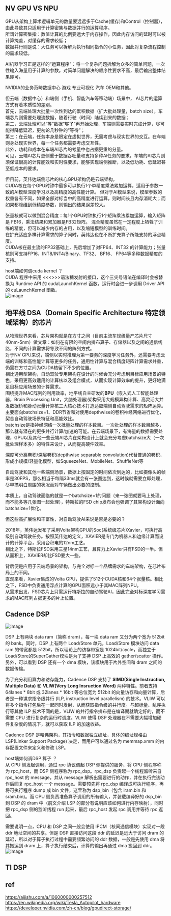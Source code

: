 
## NV GPU VS NPU  

GPU从架构上算术逻辑单元的数量要远远多于Cache(缓存)和Control（控制器），由此导致其只适用于计算密集与数据并行的运算程序。     
所谓计算密集指：数值计算的比例要远大于内存操作，因此内存访问的延时可以被计算掩盖，对缓存的需求较低；      
数据并行则是说：大任务可以拆解为执行相同指令的小任务，因此对复杂流程控制的需求较低。 

AI机器学习正是这样的“运算程序”：将一个复杂问题拆解为众多的简单问题，一次性输入海量用于计算的参数。对简单问题解决的顺序性要求不高，最后输出整体结果即可。

NVIDIA的业务范畴数据中心  游戏  专业可视化  汽车  OEM和其他。    

但云端（数据中心）和端侧（手机、智能汽车等移动端）场景中， AI芯片的运算方式有着本质性的差别。   
首先，云端处理大批量一次性到达的累积数据（扩大批处理量，batch size），车端芯片则需要处理流数据，随着行驶（时间）陆续到来的数据；   
第二，云端处理可以“等”数据“够了”再开始处理，车端则需要实时完成计算，尽可能得降低延迟，更勿论几秒钟的“等待”；    
第三：在云端，任务本身是限定在虚拟世界，无需考虑与现实世界的交互。在车端则身处现实世界，每一个任务都需要考虑交互性。    
此外，功耗和成本在车端AI芯片的考量中也占据更重的分量。     
可见，云端AI芯片更侧重于数据吞吐量和支持多种AI任务的要求，车端的AI芯片则须保证很高的计算能效和实时性要求，能够实现端侧推断，以及低功耗、低延迟甚至低成本的要求。

但目前，英伟达端侧芯片的核心GPU架构仍是云端架构。   
CUDA核在每个GPU时钟中最多可以执行1个单精度乘法累加运算，适用于参数一致的AI模型深度学习以及高精度的高性能计算。
但对于AI模型来说，模型参数的权重各有不同，如果全部对标当中的高精度进行运算，则时间长且内存消耗大；而如果都降维到低精度参数，则输出的结果误差较大。 

张量核就可以做到混合精度：每1个GPU时钟执行1个矩阵乘法累加运算，输入矩阵是 FB16，乘法结果和累加器是FB32矩阵。
混合精度虽然在一定程度上牺牲了训练的精度，但可以减少内存的占用，以及缩短模型的训练时间。   
在扩充适应多样计算需求的算子同时，英伟达也在不断扩充算子所能支持的浮点精度。   
CUDA核在最主流的FP32基础上，先后增加了对FP64、INT32 的计算能力；张量核则可支持FP16、INT8/INT4/Binary、TF32、 BF16、 FP64等多种数据精度的支持。 

host端如何调cuda kernel ？   
CUDA 程序中采用 <<<>>>语法糖发射的接口，这个三尖号语法在编译时会被替换为 Runtime API 的 cudaLaunchKernel 函数，运行时会进一步调用 Driver API 的 cuLaunchKernel 函数。    
![image](https://github.com/user-attachments/assets/abe641c7-7fe2-4097-8b13-c90f74e03945)

 
## 地平线  DSA（Domain Specific Architecture 特定领域架构）的芯片     

从物理世界来看，芯片架构就是在方寸之间（目前主流车规级量产芯片尺寸40nm-5nm）做文章：如何在有限的空间内排布算子、存储器以及之间的通信线路，不同的计算需求将导致不同的阵列方式。   
对于NV GPU来说，端侧以实时推理为第一要务的深度学习任务外，还需要考虑云端的训练和高性能计算等更多的任务，通用性计算与混合精度矩阵计算需求并重，仍需在方寸之间为CUDA核留下不少的位置。    
相比通用型架构，自动驾驶专用架构在设计的时候会充分考虑到目标应用场景的特色，采用更高效适用的计算核以及组合模式，从而实现计算效率的提升，更好地满足目标应用场景的计算需求。    
围绕提升MAC阵列的利用效率，地平线自主研发的**BPU**（嵌入式人工智能处理器，Brain Processing Unit，大脑处理器)架构采用大规模异构计算、高灵活大并发数据桥和脉动张量计算核三大核心技术打造适应端侧自动驾驶需求的矩阵运算。  
主要面向batchsize=1、DDR节省和对使用depthwise的卷积神经网络进行优化，契合自动驾驶场景特征和高能效比。     
batchsize是指神经网络一次批量处理的样本数目。一次批处理的样本数目越多，那么就有潜在的更多并行计算/加速的可能。在云端场景下，有海量的数据需要处理，GPU以及其他一些云端AI芯片在架构设计上就会充分考虑batchsize大（一次批处理样本多）的特性来设计，从而提高硬件效率。 

深度可分离卷积/深层卷积(depthwise separable convolution)代替普通的卷积，形成小规模/轻量化模型，如SqueezeNet、MobileNet、ShuffleNet等

自动驾驶和其他一些端侧场景，数据上按固定的时间依次到达的，比如摄像头的帧率是30FPS，那么相当于每隔33ms就会有一张图达到，这时候就需要立即处理，尽早搞明白周围的状况而对车辆做出必要的控制。 

本质上，自动驾驶面临的就是一个batchsize=1的问题（来一张图就要马上处理，而不能多等几张图一起处理），特斯拉的FSD chip发布会也强调了其架构设计面向batchsize=1优化。

但这些高扩展性和丰富性，对自动驾驶AI来说是否是必要的？

2018年，英伟达发布了采用Volta架构GPU的Soc(系统级芯片)Xavier，可执行高级别自动驾驶任务。按照英伟达的定义，XAVIER是专门为机器人和边缘计算而设计的计算平台，采用台积电的12nm工艺。  
相比之下，特斯拉FSD采用三星14nm工艺，且算力上Xavier只有FSD的一半。但从面积上，XAVIER却比FSD要大一些。 

背后便是应用于云端场景的架构，与完全对标一个品牌需求的车端架构，在芯片布局上的不同。    
直观来看，Xavier集成的Volta GPU，提供了512个CUDA核和64个张量核。相比之下，FSD中负责通用浮点计算的GPU面积远小于其MAC阵列NPU。   
从需求出发，FSD芯片上只需运行特斯拉的自动驾驶AI，因此完全对标深度学习需求的MAC阵列占据更多的片上位置。     

## Cadence DSP    
![image](https://github.com/user-attachments/assets/a4ec33b6-9f0d-4266-a647-039bf6aca46e)

DSP 上有两块 data ram（简称 dram），每一块 data ram 又分为两个宽为 512bit 的 bank。同时，DSP 上有两个 Load/Store 单元，Load/Store 模块访问 data ram 的带宽都是 512bit，所以理论上的访存带宽是 1024bit/cycle，而独立于 Load/Store的SuperGather模块是为了支持 DSP 上高效的 gather/scatter 操作。另外，可以看到 DSP 还有一个 dma 模块，该模块用于片外空间和 dram 之间的数据传输。    

为了充分利用算力和访存能力，Cadence DSP 支持了 **SIMD(Single Instruction, Multiple Data)** 和 **VLIW(Very Long Insruction Word)** 两种特性。前者支持 64lanes * 8bit 或 32lanes * 16bit 等总位宽为 512bit 的向量访存和向量计算，后者是一种谋求指令级并行 (ILP, instruction level parallelism) 的技术。VLIW 可以将多个指令打包后在一起同时发射，从而获取指令级的并行度。与超标量、乱序执行等其他 ILP 技术不同的是，VLIW 的并行指令排布是在编译期就确定好的，而不需要 CPU 进行复杂的运行时调度。VLIW 使得 DSP 处理器在不需要大幅增加硬件复杂度的情况下，就可以获取 ILP 的加速收益。  

Cadence DSP 是哈弗架构，其指令和数据独立编址，具体的编址规格由 LSP(Linker Support Package) 决定，而用户可以通过名为 memmap.xmm 的内存配置文件来定义和修改 LSP。  

host端如何调DSP 算子 ？  
从 CPU 侧发起调用，通过 rpc 协议调起 DSP 侧提供的服务，将 CPU 侧程序称为 rpc_host，而 DSP 侧程序称为 rpc_dsp。rpc_dsp 负责起一个线程监听来自 rpc_host 的 message，并从 message 解析出需要进行的动作，并在执行完该动作后回复 rpc_host 一个 message。需要预先将 rpc_dsp 编译成可执行程序，再将可执行程序 dump 成 bin 文件，这里称为 dsp_bin（包含 iram.bin 和 sram.bin)。而 CPU 侧负责准备算子调用的所有输入，并装载编译好的 dsp_bin 到 DSP 的 dram 中（前文介绍 LSP 的部分有说明应该如何进行内存映射），同时把 rpc_dsp 侧的监听线程 run 起来，最后 rpc_host 发起 rpc 调用并等待 rpc 返回。

需要说明一点，CPU 和 DSP 之间一般会使用 IPCM（核间通信模块）实现对一段 ddr 地址空间的共享。但是 DSP 直接访问这段 ddr 的延迟是远大于访问 dram 的延迟，所以对于算子执行过程中需要频繁访问的 ddr 数据，一般是先使用 dma 将其搬运到 dram 上，算子执行结束后，计算的输出再通过 dma 搬回到 ddr。     
![image](https://github.com/user-attachments/assets/aaae7970-b8f0-4856-8459-542cca51d3e8)

 
## TI DSP


## ref   

https://aijishu.com/a/1060000000257512  
https://en.wikipedia.org/wiki/Tesla_Autopilot_hardware   
https://developer.nvidia.com/zh-cn/blog/gpudirect-storage/    

